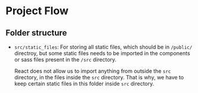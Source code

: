 # Project Flow

## Folder structure

- `src/static_files`: For storing all static files, which should be in `/public/` directroy, but some static files needs to be imported in the components or sass files present in the `/src` directory.
    
    React does not allow us to import anything from outside the `src` directory, in the files inside the `src` directory. That is why, we have to keep certain static files in this folder inside `src` directory.

